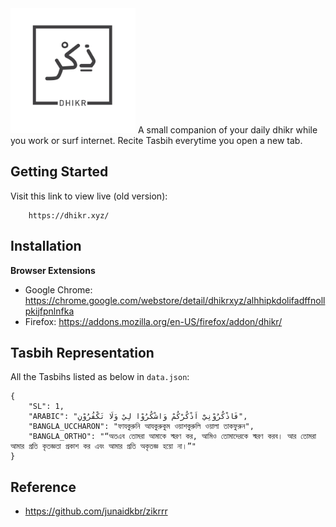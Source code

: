 <img src="images/dhikr_gray.png" alt="dhikr" width="200">
A small companion of your daily dhikr while you work or surf internet. Recite Tasbih everytime you open a new tab.

## Getting Started
Visit this link to view live (old version):
```
    https://dhikr.xyz/
```
## Installation
**Browser Extensions**
- Google Chrome: https://chrome.google.com/webstore/detail/dhikrxyz/alhhipkdolifadffnollpkijfpnlnfka
- Firefox: https://addons.mozilla.org/en-US/firefox/addon/dhikr/

## Tasbih Representation
All the Tasbihs listed as below in `data.json`:
```
{
    "SL": 1,
    "ARABIC": "فَاذْكُرُوْنِيْٓ اَذْكُرْكُمْ وَاشْكُرُوْا لِيْ وَلَا تَكْفُرُوْنِ",
    "BANGLA_UCCHARON": "ফাযকুরুনি আযকুরুকুম ওয়াশকুরুলি ওয়ালা তাকফুরুন",
    "BANGLA_ORTHO": "“অতএব তোমরা আমাকে স্মরণ কর, আমিও তোমাদেরকে স্মরণ করব। আর তোমরা আমার প্রতি কৃতজ্ঞতা প্রকাশ কর এবং আমার প্রতি অকৃতজ্ঞ হয়ো না।”"
}
```


## Reference
- https://github.com/junaidkbr/zikrrr
